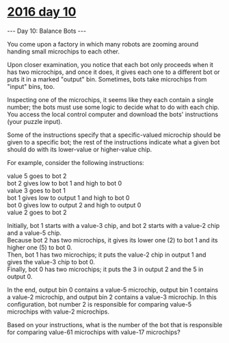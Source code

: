 # [2016 day 10](https://adventofcode.com/2016/day/10)

--- Day 10: Balance Bots ---

You come upon a factory in which many robots are zooming around handing small microchips to each other.

Upon closer examination, you notice that each bot only proceeds when it has two microchips, and once it does, it gives each one to a different bot or puts it in a marked "output" bin. Sometimes, bots take microchips from "input" bins, too.

Inspecting one of the microchips, it seems like they each contain a single number; the bots must use some logic to decide what to do with each chip. You access the local control computer and download the bots' instructions (your puzzle input).

Some of the instructions specify that a specific-valued microchip should be given to a specific bot; the rest of the instructions indicate what a given bot should do with its lower-value or higher-value chip.

For example, consider the following instructions:

value 5 goes to bot 2\
bot 2 gives low to bot 1 and high to bot 0\
value 3 goes to bot 1\
bot 1 gives low to output 1 and high to bot 0\
bot 0 gives low to output 2 and high to output 0\
value 2 goes to bot 2

Initially, bot 1 starts with a value-3 chip, and bot 2 starts with a value-2 chip and a value-5 chip.\
Because bot 2 has two microchips, it gives its lower one (2) to bot 1 and its higher one (5) to bot 0.\
Then, bot 1 has two microchips; it puts the value-2 chip in output 1 and gives the value-3 chip to bot 0.\
Finally, bot 0 has two microchips; it puts the 3 in output 2 and the 5 in output 0.

In the end, output bin 0 contains a value-5 microchip, output bin 1 contains a value-2 microchip, and output bin 2 contains a value-3 microchip. In this configuration, bot number 2 is responsible for comparing value-5 microchips with value-2 microchips.

Based on your instructions, what is the number of the bot that is responsible for comparing value-61 microchips with value-17 microchips?